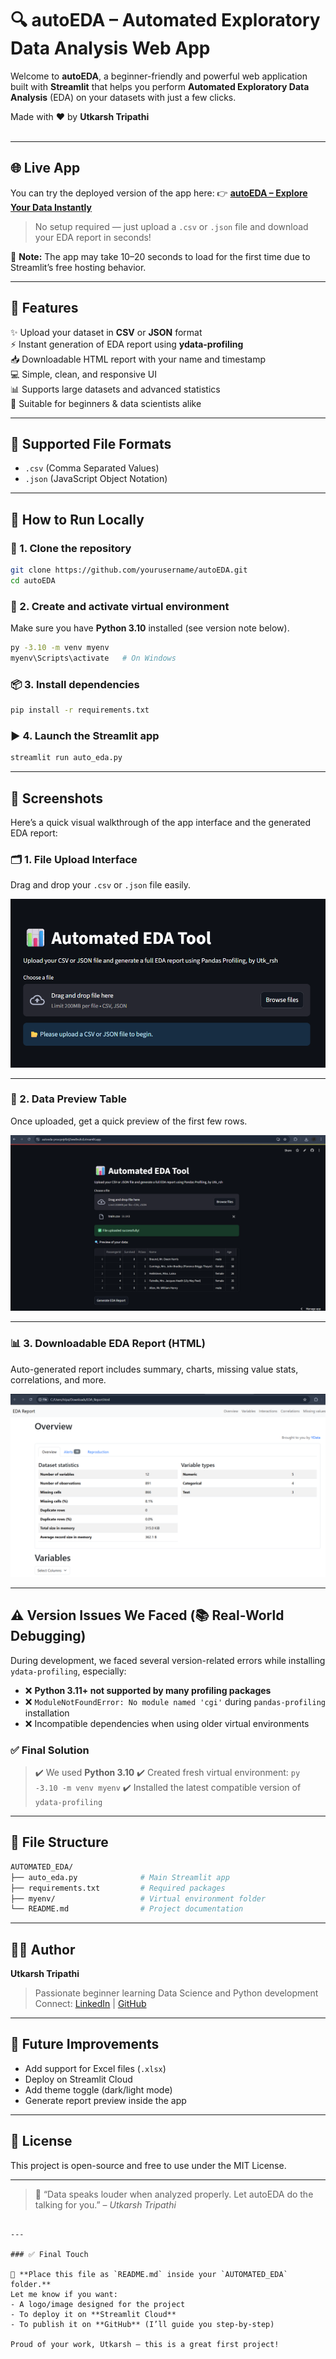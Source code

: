 
# 🔍 autoEDA – Automated Exploratory Data Analysis Web App

Welcome to **autoEDA**, a beginner-friendly and powerful web application built with **Streamlit** that helps you perform **Automated Exploratory Data Analysis** (EDA) on your datasets with just a few clicks.

Made with ❤️ by **Utkarsh Tripathi**  
<br>

---

## 🌐 Live App

You can try the deployed version of the app here:
👉 **[autoEDA – Explore Your Data Instantly](https://autoeda-prsscpnjr8ztj3ww8vufcd.streamlit.app/)**

> No setup required — just upload a `.csv` or `.json` file and download your EDA report in seconds!

📌 **Note:** The app may take 10–20 seconds to load for the first time due to Streamlit’s free hosting behavior.

---

## 📌 Features

✨ Upload your dataset in **CSV** or **JSON** format  
⚡ Instant generation of EDA report using **ydata-profiling**  
📥 Downloadable HTML report with your name and timestamp  
💻 Simple, clean, and responsive UI  
📊 Supports large datasets and advanced statistics  
🧪 Suitable for beginners & data scientists alike  

---

## 📂 Supported File Formats

- `.csv` (Comma Separated Values)  
- `.json` (JavaScript Object Notation)

---

## 🚀 How to Run Locally

### 🔧 1. Clone the repository

```bash
git clone https://github.com/yourusername/autoEDA.git
cd autoEDA
````

### 🐍 2. Create and activate virtual environment

Make sure you have **Python 3.10** installed (see version note below).

```bash
py -3.10 -m venv myenv
myenv\Scripts\activate   # On Windows
```

### 📦 3. Install dependencies

```bash
pip install -r requirements.txt
```

### ▶️ 4. Launch the Streamlit app

```bash
streamlit run auto_eda.py
```

---

## 📸 Screenshots

Here’s a quick visual walkthrough of the app interface and the generated EDA report:

### 🗂️ 1. File Upload Interface

Drag and drop your `.csv` or `.json` file easily.

![File Upload](upload.png)

---

### 🧾 2. Data Preview Table

Once uploaded, get a quick preview of the first few rows.

![Data Preview](data_pre.png)

---

### 📊 3. Downloadable EDA Report (HTML)

Auto-generated report includes summary, charts, missing value stats, correlations, and more.

![EDA Report](report.png)

---

## ⚠️ Version Issues We Faced (📚 Real-World Debugging)

During development, we faced several version-related errors while installing `ydata-profiling`, especially:

* ❌ **Python 3.11+ not supported by many profiling packages**
* ❌ `ModuleNotFoundError: No module named 'cgi'` during `pandas-profiling` installation
* ❌ Incompatible dependencies when using older virtual environments

### ✅ Final Solution

> ✔️ We used **Python 3.10**
> ✔️ Created fresh virtual environment:
> `py -3.10 -m venv myenv`
> ✔️ Installed the latest compatible version of `ydata-profiling`

---

## 📁 File Structure

```bash
AUTOMATED_EDA/
├── auto_eda.py              # Main Streamlit app
├── requirements.txt         # Required packages
├── myenv/                   # Virtual environment folder
└── README.md                # Project documentation
```

---

## 🙋‍♂️ Author

**Utkarsh Tripathi**

> Passionate beginner learning Data Science and Python development
> Connect: [LinkedIn](https://www.linkedin.com/) | [GitHub](https://github.com/)

---

## 🧠 Future Improvements

* Add support for Excel files (`.xlsx`)
* Deploy on Streamlit Cloud
* Add theme toggle (dark/light mode)
* Generate report preview inside the app

---

## 📄 License

This project is open-source and free to use under the MIT License.

---

> 🚀 “Data speaks louder when analyzed properly. Let autoEDA do the talking for you.”
> – *Utkarsh Tripathi*

```

---

### ✅ Final Touch

📌 **Place this file as `README.md` inside your `AUTOMATED_EDA` folder.**  
Let me know if you want:
- A logo/image designed for the project  
- To deploy it on **Streamlit Cloud**  
- To publish it on **GitHub** (I’ll guide you step-by-step)

Proud of your work, Utkarsh — this is a great first project!
```
